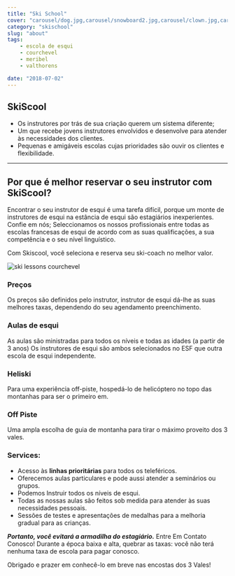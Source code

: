 ```yaml
---
title: "Ski School"
cover: "carousel/dog.jpg,carousel/snowboard2.jpg,carousel/clown.jpg,carousel/desert.jpg,carousel/ski-room.jpg"
category: "skischool"
slug: "about"
tags:
    - escola de esqui
    - courchevel
    - meribel
    - valthorens

date: "2018-07-02"
---
```


## SkiScool

* Os instrutores por trás de sua criação querem um sistema diferente;
* Um que recebe jovens instrutores envolvidos e desenvolve para atender às necessidades dos clientes.
* Pequenas e amigáveis escolas cujas prioridades são ouvir os clientes e flexibilidade.

---

## Por que é melhor reservar o seu instrutor com SkiScool? 


Encontrar o seu instrutor de esqui é uma tarefa difícil, porque um monte de instrutores de esqui na estância de esqui são estagiários inexperientes.  
Confie em nós; Seleccionamos os nossos profissionais entre todas as escolas francesas de esqui de acordo com as suas qualificações, a sua competência e o seu nível linguístico.  

Com Skiscool, você seleciona e reserva seu ski-coach no melhor valor. 

![ski lessons courchevel](https://skiscool.com/dist/skilessons.jpg)
 

### Preços

Os preços são definidos pelo instrutor, instrutor de esqui dá-lhe as suas melhores taxas, dependendo do seu agendamento preenchimento.

### Aulas de esqui
As aulas são ministradas para todos os níveis e todas as idades (a partir de 3 anos)
Os instrutores de esqui são ambos selecionados no ESF que outra escola de esqui independente.

### Heliski
Para uma experiência off-piste, hospedá-lo de helicóptero no topo das montanhas para ser o primeiro em.

### Off Piste
Uma ampla escolha de guia de montanha para tirar o máximo proveito dos 3 vales.


### Services:
* Acesso às **linhas prioritárias** para todos os teleféricos.
* Oferecemos aulas particulares e pode aussi atender a seminários ou grupos.
* Podemos Instruir todos os níveis de esqui.
* Todas as nossas aulas são feitos sob medida para atender às suas necessidades pessoais.
* Sessões de testes e apresentações de medalhas para a melhoria gradual para as crianças.

***Portanto, você evitará a armadilha do estagiário.*** 
Entre Em Contato Conosco! Durante a época baixa e alta, quebrar as taxas: você não terá nenhuma taxa de escola para pagar conosco.
  

Obrigado e prazer em conhecê-lo em breve nas encostas dos 3 Vales!